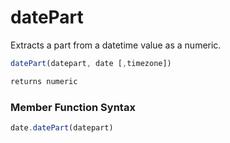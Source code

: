 # datePart

Extracts a part from a datetime value as a numeric.

```javascript
datePart(datepart, date [,timezone])
```

```javascript
returns numeric
```
### Member Function Syntax

```javascript
date.datePart(datepart)
```
